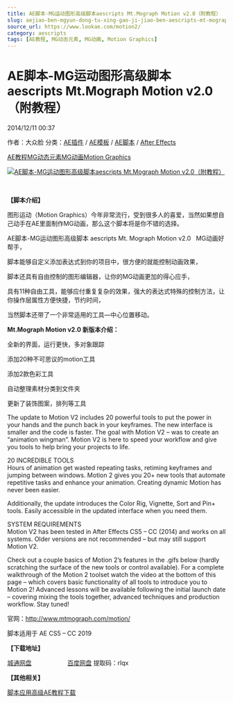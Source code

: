 ```yaml
---
title: AE脚本-MG运动图形高级脚本aescripts Mt.Mograph Motion v2.0（附教程）
slug: aejiao-ben-mgyun-dong-tu-xing-gao-ji-jiao-ben-aescripts-mt-mograph-motion-v2-0-fu-jiao-cheng
source_url: https://www.lookae.com/motion2/
category: aescripts
tags: [AE教程, MG动态元素, MG动画, Motion Graphics]
---
```

# AE脚本-MG运动图形高级脚本aescripts Mt.Mograph Motion v2.0（附教程）

2014/12/11 00:37

作者：大众脸
分类：[AE插件](https://www.lookae.com/after-effects/aechajian/) / [AE模板](https://www.lookae.com/after-effects/other-after-effects/) / [AE脚本](https://www.lookae.com/after-effects/aescripts/) / [After Effects](https://www.lookae.com/after-effects/)

[AE教程](https://www.lookae.com/tag/ae%e6%95%99%e7%a8%8b/)[MG动态元素](https://www.lookae.com/tag/mg%e5%8a%a8%e6%80%81%e5%85%83%e7%b4%a0/)[MG动画](https://www.lookae.com/tag/mg%e5%8a%a8%e7%94%bb/)[Motion Graphics](https://www.lookae.com/tag/motion-graphics/)

[![AE脚本-MG运动图形高级脚本aescripts Mt.Mograph Motion v2.0（附教程）](https://www.lookae.com/wp-content/uploads/2014/12/motion2.jpg "AE脚本-MG运动图形高级脚本aescripts Mt.Mograph Motion v2.0（附教程）-LookAE.com")](https://www.lookae.com/wp-content/uploads/2014/12/motion2.jpg)

﻿

**【脚本介绍】**

图形运动（Motion Graphics）今年非常流行，受到很多人的喜爱，当然如果想自己动手在AE里面制作MG动画，那么这个脚本将是你不错的选择。

AE脚本-MG运动图形高级脚本 aescripts Mt. Mograph Motion v2.0   MG动画好帮手，

脚本能够自定义添加表达式到你的项目中，很方便的就能控制动画效果，

脚本还具有自由控制的图形编辑器，让你的MG动画更加的得心应手，

具有11种自由工具，能够应付重复复杂的效果，强大的表达式特殊的控制方法，让你操作层属性方便快捷，节约时间，

当然脚本还带了一个非常适用的工具—中心位置移动。

**Mt.Mograph Motion v2.0 新版本介绍：**

全新的界面，运行更快，多对象跟踪

添加20种不可思议的motion工具

添加2款色彩工具

自动整理素材分类到文件夹

更新了装饰图案，排列等工具

The update to Motion V2 includes 20 powerful tools to put the power in your hands and the punch back in your keyframes. The new interface is smaller and the code is faster. The goal with Motion V2 – was to create an “animation wingman”. Motion V2 is here to speed your workflow and give you tools to help bring your projects to life.

20 INCREDIBLE TOOLS  
Hours of animation get wasted repeating tasks, retiming keyframes and jumping between windows. Motion 2 gives you 20+ new tools that automate repetitive tasks and enhance your animation. Creating dynamic Motion has never been easier.

Additionally, the update introduces the Color Rig, Vignette, Sort and Pin+ tools. Easily accessible in the updated interface when you need them.

SYSTEM REQUIREMENTS  
Motion V2 has been tested in After Effects CS5 – CC (2014) and works on all systems. Older versions are not recommended – but may still support Motion V2.

Check out a couple basics of Motion 2’s features in the .gifs below (hardly scratching the surface of the new tools or control available). For a complete walkthrough of the Motion 2 toolset watch the video at the bottom of this page – which covers basic functionality of all tools to introduce you to Motion 2! Advanced lessons will be available following the initial launch date – covering mixing the tools together, advanced techniques and production workflow. Stay tuned!

官网：http://www.mtmograph.com/motion/

脚本适用于 AE CS5 – CC 2019

**【下载地址】**

[城通网盘](https://www.400gb.com/file/80211517)                     [百度网盘](https://pan.baidu.com/s/1tbuG6Fwm9wXQ60aKuQcz0Q) 提取码：rlqx

**【其他相关】**

[脚本应用高级AE教程下载](https://www.lookae.com/mtmograph/)
